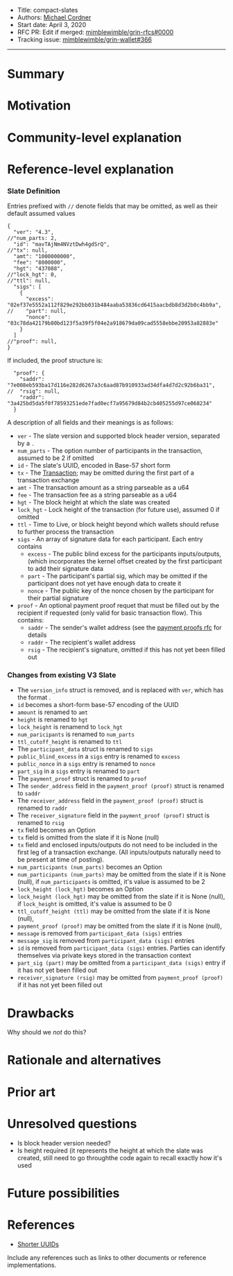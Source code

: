 
- Title: compact-slates
- Authors: [Michael Cordner](mailto:yeastplume@protonmail.com)
- Start date: April 3, 2020 
- RFC PR: Edit if merged: [mimblewimble/grin-rfcs#0000](https://github.com/mimblewimble/grin-rfcs/pull/0000) 
- Tracking issue: [mimblewimble/grin-wallet#366](https://github.com/mimblewimble/grin-wallet/pull/366)

---

# Summary
[summary]: #summary

# Motivation
[motivation]: #motivation

# Community-level explanation
[community-level-explanation]: #community-level-explanation

# Reference-level explanation
[reference-level-explanation]: #reference-level-explanation

### Slate Definition

Entries prefixed with `//` denote fields that may be omitted, as well as their default assumed values

```
{
  "ver": "4.3",
//"num_parts: 2,
  "id": "mavTAjNm4NVztDwh4gdSrQ",
//"tx": null,
  "amt": "1000000000",
  "fee": "8000000",
  "hgt": "437088",
//"lock_hgt": 0,
//"ttl": null,
  "sigs": [
    {
      "excess": "02ef37e5552a112f829e292bb031b484aaba53836cd6415aacbdb8d3d2b0c4bb9a",
//    "part": null,
      "nonce": "03c78da42179b80bd123f5a39f5f04e2a918679da09cad5558ebbe20953a82883e"
    }
  ]
//"proof": null,
}
```

If included, the proof structure is:

```
  "proof": {
    "saddr": "7e008eb593ba17d116e282d6267a3c6aad87b910933ad34dfa4d7d2c92b6ba31",
//  "rsig": null,
    "raddr": "3a425bd5da5f0f78593251ede7fad0ecf7a95679d84b2cb405255d97ce068234"
  }
```

A description of all fields and their meanings is as follows:

* `ver` - The slate version and supported block header version, separated by a `.`
* `num_parts` - The option number of participants in the transaction, assumed to be 2 if omitted
* `id` - The slate's UUID, encoded in Base-57 short form
* `tx` - The [Transaction](https://github.com/mimblewimble/grin/blob/34ff103bb02bc093fe73d36641eb193f7ef2404f/core/src/core/transaction.rs#L871); may be omitted during the first part of a transaction exchange
* `amt` - The transaction amount as a string parseable as a u64
* `fee` - The transaction fee as a string parseable as a u64
* `hgt` - The block height at which the slate was created
* `lock_hgt` - Lock height of the transaction (for future use), assumed 0 if omitted
* `ttl` - Time to Live, or block height beyond which wallets should refuse to further process the transaction
* `sigs` - An array of signature data for each participant. Each entry contains
   * `excess` - The public blind excess for the participants inputs/outputs, (which incorporates the kernel offset created by the first participant to add their signature data
   * `part` - The participant's partial sig, which may be omitted if the participant does not yet have enough data to create it
   * `nonce` - The public key of the nonce chosen by the participant for their partial signature
* `proof` - An optional payment proof requet that must be filled out by the recipient if requested (only valid for basic transaction flow). This contains:
   * `saddr` - The sender's wallet address (see the [payment proofs rfc](https://github.com/mimblewimble/grin-rfcs/blob/master/text/0006-payment-proofs.md) for details
   * `raddr` - The recipient's wallet address
   * `rsig` - The recipient's signature, omitted if this has not yet been filled out

### Changes from existing V3 Slate

* The `version_info` struct is removed, and is replaced with `ver`, which has the format <version>.<block header version>
* `id` becomes a short-form base-57 encoding of the UUID
* `amount` is renamed to `amt`
* `height` is renamed to `hgt`
* `lock_height` is renamend to `lock_hgt`
* `num_paricipants` is renamed to `num_parts`
* `ttl_cutoff_height` is renamed to `ttl`
*  The `participant_data` struct is renamed to `sigs`
* `public_blind_excess` in a `sigs` entry is renamed to `excess`
* `public_nonce` in a `sigs` entry is renamed to `nonce`
* `part_sig` in a `sigs` entry is renamed to `part`
*  The `payment_proof` struct is renamed to `proof`
*  The `sender_address` field in the `payment_proof (proof)` struct is renamed to `saddr`
*  The `receiver_address` field in the `payment_proof (proof)` struct is renamed to `raddr`
*  The `receiver_signature` field in the `payment_proof (proof)` struct is renamed to `rsig`
* `tx` field becomes an Option
* `tx` field is omitted from the slate if it is None (null)
* `tx` field and enclosed inputs/outputs do not need to be included in the first leg of a transaction exchange. (All inputs/outputs naturally need to be present at time of posting).
* `num_participants (num_parts)` becomes an Option
* `num_participants (num_parts)` may be omitted from the slate if it is None (null), if `num_participants` is omitted, it's value is assumed to be 2
* `lock_height (lock_hgt)` becomes an Option
* `lock_height (lock_hgt)` may be omitted from the slate if it is None (null), if `lock_height` is omitted, it's value is assumed to be 0
* `ttl_cutoff_height (ttl)` may be omitted from the slate if it is None (null),
* `payment_proof (proof)` may be omitted from the slate if it is None (null),
* `message` is removed from `participant_data (sigs)` entries
* `message_sig` is removed from `participant_data (sigs)` entries
* `id` is removed from `participant_data (sigs)` entries. Parties can identify themselves via private keys stored in the transaction context
* `part_sig (part)` may be omitted from a `participant_data (sigs)` entry if it has not yet been filled out
* `receiver_signature (rsig)` may be omitted from `payment_proof (proof)` if it has not yet been filled out

# Drawbacks
[drawbacks]: #drawbacks

Why should we *not* do this?

# Rationale and alternatives
[rationale-and-alternatives]: #rationale-and-alternatives


# Prior art
[prior-art]: #prior-art

# Unresolved questions
[unresolved-questions]: #unresolved-questions

- Is block header version needed?
- Is height required (it represents the height at which the slate was created, still need to go throughthe code again to recall exactly how it's used

# Future possibilities
[future-possibilities]: #future-possibilities


# References
[references]: #references

* [Shorter UUIDs](https://github.com/seigert/shorter-uuid-rs)

Include any references such as links to other documents or reference implementations.
